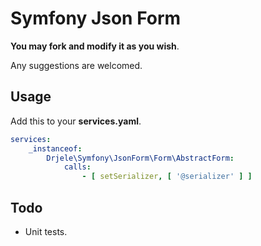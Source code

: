 # Symfony Json Form

**You may fork and modify it as you wish**.

Any suggestions are welcomed.

## Usage

Add this to your **services.yaml**.

```yaml
services:
    _instanceof:
        Drjele\Symfony\JsonForm\Form\AbstractForm:
            calls:
                - [ setSerializer, [ '@serializer' ] ]
```

## Todo

* Unit tests.
